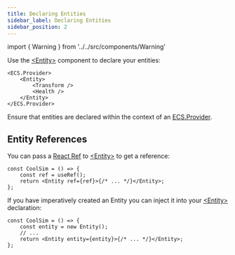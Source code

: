 ```yaml
---
title: Declaring Entities
sidebar_label: Declaring Entities
sidebar_position: 2
---
```


import { Warning } from '../../src/components/Warning'

Use the [&lt;Entity&gt;](/api/core/classes/entity) component to declare your entities:

```tsx
<ECS.Provider>
    <Entity>
        <Transform />
        <Health />
    </Entity>
</ECS.Provider>
```

<Warning label="Note">

Ensure that entities are declared within the context of an [ECS.Provider](/docs/core/creating_an_ecs#ecsprovider).

</Warning>

## Entity References

You can pass a [React Ref](https://reactjs.org/docs/refs-and-the-dom.html) to [&lt;Entity&gt;](/api/core/classes/entity) to get a reference:

```tsx
const CoolSim = () => {
    const ref = useRef();
    return <Entity ref={ref}>{/* ... */}</Entity>;
};
```

If you have imperatively created an Entity you can inject it into your [&lt;Entity&gt;](/api/core/classes/entity) declaration:

```tsx
const CoolSim = () => {
    const entity = new Entity();
    // ...
    return <Entity entity={entity}>{/* ... */}</Entity>;
};
```
